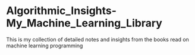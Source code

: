 # Algorithmic_Insights-My_Machine_Learning_Library
This is my collection of detailed notes and insights from the books read on machine learning programming
